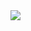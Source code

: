 <img src="https://www.reeds.co.uk/wp-content/uploads/2022/07/FCA-Crypto-Regulation.jpg" width="auto">
